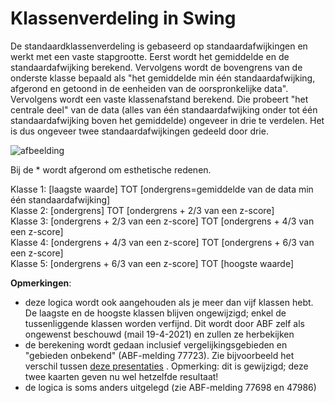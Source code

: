 # Klassenverdeling in Swing

De standaardklassenverdeling is gebaseerd op standaardafwijkingen en werkt met een vaste stapgrootte.
Eerst wordt het gemiddelde en de standaardafwijking berekend. Vervolgens wordt de bovengrens van de onderste klasse bepaald als "het gemiddelde min één standaardafwijking, afgerond en getoond in de eenheiden van de oorspronkelijke data". Vervolgens wordt een vaste klassenafstand berekend. Die probeert "het centrale deel" van de data (alles van één standaardafwijking onder tot één standaardafwijking boven het gemiddelde) ongeveer in drie te verdelen. Het is dus ongeveer twee standaardafwijkingen gedeeld door drie.

![afbeelding](https://user-images.githubusercontent.com/10122639/119464721-50bdb300-bd43-11eb-8142-4fb4fc2cc4f4.png)

Bij de * wordt afgerond om esthetische redenen.

Klasse 1: [laagste waarde] TOT [ondergrens=gemiddelde van de data min één standaardafwijking]  
Klasse 2: [ondergrens] TOT [ondergrens + 2/3 van een z-score]  
Klasse 3: [ondergrens + 2/3 van een z-score] TOT [ondergrens + 4/3 van een z-score]  
Klasse 4: [ondergrens + 4/3 van een z-score] TOT [ondergrens + 6/3 van een z-score]  
Klasse 5: [ondergrens + 6/3 van een z-score] TOT [hoogste waarde]  

**Opmerkingen**: 
- deze logica wordt ook aangehouden als je meer dan vijf klassen hebt. De laagste en de hoogste klassen blijven ongewijzigd; enkel de tussenliggende klassen worden verfijnd. Dit wordt door ABF zelf als ongewenst beschouwd (mail 19-4-2021) en zullen ze herbekijken
- de berekening wordt gedaan inclusief vergelijkingsgebieden en "gebieden onbekend"  (ABF-melding 77723). Zie bijvoorbeeld het verschil tussen [deze presentaties](https://provincies.incijfers.be/jive?workspace_guid=d15cbb5c-871c-4481-8e26-19c272968347) . Opmerking: dit is gewijzigd; deze twee kaarten geven nu wel hetzelfde resultaat!
- de logica is soms anders uitgelegd (zie ABF-melding 77698 en 47986)
